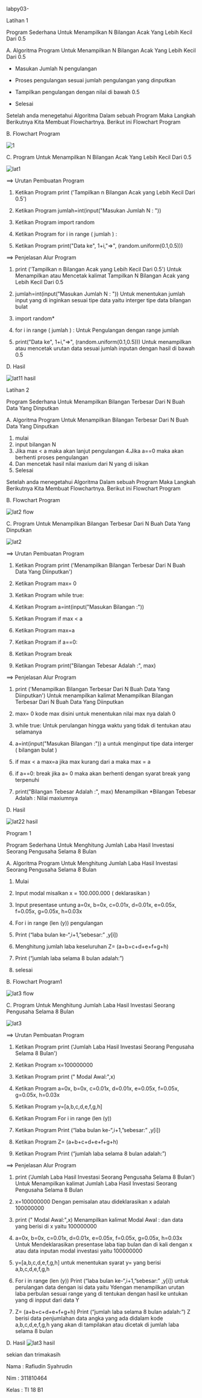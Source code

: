 labpy03-

Latihan 1

Program Sederhana Untuk Menampilkan N Bilangan Acak Yang Lebih Kecil Dari 0.5

A. Algoritma Program Untuk Menampilkan N Bilangan Acak Yang Lebih Kecil Dari 0.5

- Masukan Jumlah N pengulangan

- Proses pengulangan sesuai jumlah pengulangan yang dinputkan

- Tampilkan pengulangan dengan nilai di bawah 0.5

- Selesai

Setelah anda menegetahui Algoritma Dalam sebuah Program Maka Langkah Berikutnya Kita Membuat Flowchartnya. Berikut ini Flowchart Program

B. Flowchart Program

![1](https://user-images.githubusercontent.com/46749109/53216118-24a7b900-3686-11e9-9d09-512da648e987.jpg)


C. Program Untuk Menampilkan N Bilangan Acak Yang Lebih Kecil Dari 0.5

![lat1](https://user-images.githubusercontent.com/46749109/53216172-5456c100-3686-11e9-8c9e-9c8e2d2cdc3a.JPG)

==> Urutan Pembuatan Program

1. Ketikan Program print ('Tampilkan n Bilangan Acak yang Lebih Kecil Dari 0.5')

2. Ketikan Program jumlah=int(input("Masukan Jumlah N : "))

3. Ketikan Program import random

4. Ketikan Program for i in range ( jumlah ) :

5. Ketikan Program print("Data ke", 1+i,"=>", (random.uniform(0.1,0.5)))


==> Penjelasan Alur Program

1. print ('Tampilkan n Bilangan Acak yang Lebih Kecil Dari 0.5') Untuk Menampilkan atau Mencetak kalimat Tampilkan N Bilangan Acak yang Lebih Kecil Dari 0.5

2. jumlah=int(input("Masukan Jumlah N : ")) Untuk menentukan jumlah input yang di inginkan sesuai tipe data yaitu interger tipe data bilangan bulat

3. import random*

4. for i in range ( jumlah ) : Untuk Pengulangan dengan range jumlah

5. print("Data ke", 1+i,"=>", (random.uniform(0.1,0.5))) Untuk menampilkan atau mencetak urutan data sesuai jumlah inputan dengan hasil di bawah 0.5

D. Hasil

![lat11 hasil](https://user-images.githubusercontent.com/46749109/53217157-98979080-3689-11e9-8bbd-df9a1978e33f.JPG)


Latihan 2

Program Sederhana Untuk Menampilkan Bilangan Terbesar Dari N Buah Data Yang Dinputkan

A. Algoritma Program Untuk Menampilkan Bilangan Terbesar Dari N Buah Data Yang Dinputkan

1. mulai
2. input bilangan N
3. Jika max < a maka akan lanjut pengulangan 4.Jika a==0 maka akan berhenti proses pengulangan
4. Dan mencetak hasil nilai maxium dari N yang di isikan
5. Selesai

Setelah anda menegetahui Algoritma Dalam sebuah Program Maka Langkah Berikutnya Kita Membuat Flowchartnya. Berikut ini Flowchart Program

B. Flowchart Program

![lat2 flow](https://user-images.githubusercontent.com/46749109/53216239-8ec05e00-3686-11e9-98b6-331e601f2f17.jpg)


C. Program Untuk Menampilkan Bilangan Terbesar Dari N Buah Data Yang Dinputkan

![lat2](https://user-images.githubusercontent.com/46749109/53216279-a7c90f00-3686-11e9-82dd-d828531ab572.JPG)

==> Urutan Pembuatan Program

1. Ketikan Program print ('Menampilkan Bilangan Terbesar Dari N Buah Data Yang Diinputkan')

2. Ketikan Program max= 0

3. Ketikan Program while true:

4. Ketikan Program a=int(input("Masukan Bilangan :"))

5. Ketikan Program if max < a

6. Ketikan Program max=a

7. Ketikan Program if a==0:

8. Ketikan Program break

9. Ketikan Program print("Bilangan Tebesar Adalah :", max)


==> Penjelasan Alur Program

1. print ('Menampilkan Bilangan Terbesar Dari N Buah Data Yang Diinputkan') Untuk menampilkan kalimat Menampilkan Bilangan Terbesar Dari N Buah Data Yang Diinputkan

2. max= 0 kode max disini untuk menentukan nilai max nya dalah 0

3. while true: Untuk perulangan hingga waktu yang tidak di tentukan atau selamanya

4. a=int(input("Masukan Bilangan :")) a untuk menginput tipe data interger ( bilangan bulat )

5. if max < a max=a jika max kurang dari a maka max = a

6. if a==0: break jika a= 0 maka akan berhenti dengan syarat break yang terpenuhi

7. print("Bilangan Tebesar Adalah :", max) Menampilkan *Bilangan Tebesar Adalah : Nilai maxiumnya

D. Hasil

![lat22 hasil](https://user-images.githubusercontent.com/46749109/53217207-c54ba800-3689-11e9-87c2-f96c8231c237.jpg)


Program 1

Program Sederhana Untuk Menghitung Jumlah Laba Hasil Investasi Seorang Pengusaha Selama 8 Bulan

A. Algoritma Program Untuk Menghitung Jumlah Laba Hasil Investasi Seorang Pengusaha Selama 8 Bulan

1. Mulai

2. Input modal misalkan x = 100.000.000 ( deklarasikan )

3. Input presentase untung a=0x, b=0x, c=0.01x, d=0.01x, e=0.05x, f=0.05x, g=0.05x, h=0.03x

4. For i in range (len (y)) pengulangan

5. Print (“laba bulan ke-“,i+1,”sebesar:” ,y[i])

6. Menghitung jumlah laba keseluruhan Z= (a+b+c+d+e+f+g+h)

7. Print (“jumlah laba selama 8 bulan adalah:”)

8. selesai

B. Flowchart Program1

![lat3 flow](https://user-images.githubusercontent.com/46749109/53216367-e3fc6f80-3686-11e9-8205-681d45b1a04a.jpg)


C. Program Untuk Menghitung Jumlah Laba Hasil Investasi Seorang Pengusaha Selama 8 Bulan

![lat3](https://user-images.githubusercontent.com/46749109/53216748-2ffbe400-3688-11e9-87ae-81e07f8f2e5c.JPG)

==> Urutan Pembuatan Program

1. Ketikan Program print ('Jumlah Laba Hasil Investasi Seorang Pengusaha Selama 8 Bulan')

2. Ketikan Program x=100000000

3. Ketikan Program print (" Modal Awal:",x)

4. Ketikan Program a=0x, b=0x, c=0.01x, d=0.01x, e=0.05x, f=0.05x, g=0.05x, h=0.03x

5. Ketikan Program y=[a,b,c,d,e,f,g,h]

6. Ketikan Program For i in range (len (y))

7. Ketikan Program Print (“laba bulan ke-“,i+1,”sebesar:” ,y[i])

8. Ketikan Program Z= (a+b+c+d+e+f+g+h)

9. Ketikan Program Print (“jumlah laba selama 8 bulan adalah:”)


==> Penjelasan Alur Program

1. print ('Jumlah Laba Hasil Investasi Seorang Pengusaha Selama 8 Bulan') Untuk Menampilkan kalimat Jumlah Laba Hasil Investasi Seorang Pengusaha Selama 8 Bulan

2. x=100000000 Dengan pemisalan atau dideklarasikan x adalah 100000000

3. print (" Modal Awal:",x) Menampilkan kalimat Modal Awal : dan data yang berisi di x yaitu 100000000

4. a=0x, b=0x, c=0.01x, d=0.01x, e=0.05x, f=0.05x, g=0.05x, h=0.03x Untuk Mendeklarasikan presentase laba tiap bulan dan di kali dengan x atau data inputan modal investasi yaitu 100000000

5. y=[a,b,c,d,e,f,g,h] untuk menentukan syarat y= yang berisi a,b,c,d,e,f,g,h

6. For i in range (len (y)) Print (“laba bulan ke-“,i+1,”sebesar:” ,y[i]) untuk perulangan data dengan isi data yaitu Ydengan menampilkan urutan laba perbulan sesuai range yang di tentukan dengan hasil ke untukan yang di inpput dari data Y

7. Z= (a+b+c+d+e+f+g+h) Print (“jumlah laba selama 8 bulan adalah:”) Z berisi data penjumlahan data angka yang ada didalam kode a,b,c,d,e,f,g,h yang akan di tampilakan atau dicetak di jumlah laba selama 8 bulan

D. Hasil
![lat3 hasil](https://user-images.githubusercontent.com/46749109/53216786-4b66ef00-3688-11e9-92e9-aee871ae5178.jpg)



sekian dan trimakasih

Nama  : Rafiudin Syahrudin

Nim   : 311810464

Kelas : TI 18 B1
